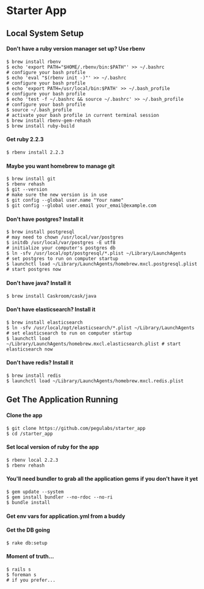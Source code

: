 # Starter App

## Local System Setup

#### Don't have a ruby version manager set up? Use rbenv
    $ brew install rbenv
    $ echo 'export PATH="$HOME/.rbenv/bin:$PATH"' >> ~/.bashrc                # configure your bash profile
    $ echo 'eval "$(rbenv init -)"' >> ~/.bashrc                              # configure your bash profile
    $ echo 'export PATH=/usr/local/bin:$PATH' >> ~/.bash_profile              # configure your bash profile
    $ echo 'test -f ~/.bashrc && source ~/.bashrc' >> ~/.bash_profile         # configure your bash profile
    $ source ~/.bash_profile                                                  # activate your bash profile in current terminal session
    $ brew install rbenv-gem-rehash
    $ brew install ruby-build

#### Get ruby 2.2.3
    $ rbenv install 2.2.3

#### Maybe you want homebrew to manage git
    $ brew install git
    $ rbenv rehash
    $ git --version                                                           # make sure the new version is in use
    $ git config --global user.name "Your name"
    $ git config --global user.email your_email@example.com

#### Don't have postgres? Install it
    $ brew install postgresql                                                 # may need to chown /usr/local/var/postgres
    $ initdb /usr/local/var/postgres -E utf8                                  # initialize your computer's postgres db
    $ ln -sfv /usr/local/opt/postgresql/*.plist ~/Library/LaunchAgents        # set postgres to run on computer startup
    $ launchctl load ~/Library/LaunchAgents/homebrew.mxcl.postgresql.plist    # start postgres now

#### Don't have java? Install it
    $ brew install Caskroom/cask/java

#### Don't have elasticsearch? Install it
    $ brew install elasticsearch
    $ ln -sfv /usr/local/opt/elasticsearch/*.plist ~/Library/LaunchAgents     # set elasticsearch to run on computer startup
    $ launchctl load ~/Library/LaunchAgents/homebrew.mxcl.elasticsearch.plist # start elasticsearch now

#### Don't have redis? Install it
    $ brew install redis
    $ launchctl load ~/Library/LaunchAgents/homebrew.mxcl.redis.plist

## Get The Application Running

#### Clone the app
    $ git clone https://github.com/pegulabs/starter_app
    $ cd /starter_app

#### Set local version of ruby for the app
    $ rbenv local 2.2.3
    $ rbenv rehash

#### You'll need bundler to grab all the application gems if you don't have it yet
    $ gem update --system
    $ gem install bundler --no-rdoc --no-ri
    $ bundle install

#### Get env vars for application.yml from a buddy

#### Get the DB going
    $ rake db:setup

#### Moment of truth...
    $ rails s
    $ foreman s                                                               # if you prefer...
